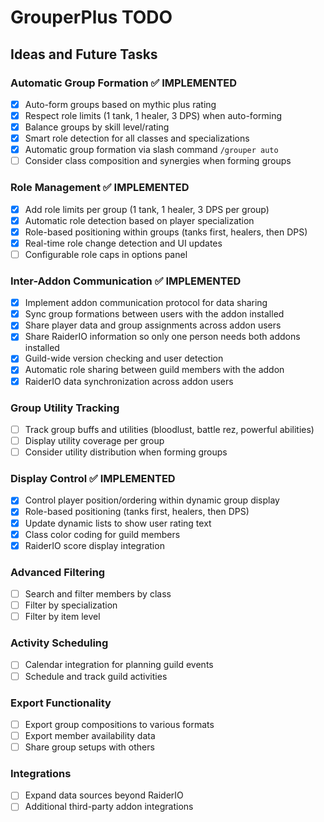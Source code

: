 # GrouperPlus TODO

## Ideas and Future Tasks

### Automatic Group Formation ✅ IMPLEMENTED
- [x] Auto-form groups based on mythic plus rating
- [x] Respect role limits (1 tank, 1 healer, 3 DPS) when auto-forming
- [x] Balance groups by skill level/rating
- [x] Smart role detection for all classes and specializations
- [x] Automatic group formation via slash command `/grouper auto`
- [ ] Consider class composition and synergies when forming groups

### Role Management ✅ IMPLEMENTED
- [x] Add role limits per group (1 tank, 1 healer, 3 DPS per group)
- [x] Automatic role detection based on player specialization
- [x] Role-based positioning within groups (tanks first, healers, then DPS)
- [x] Real-time role change detection and UI updates
- [ ] Configurable role caps in options panel

### Inter-Addon Communication ✅ IMPLEMENTED
- [x] Implement addon communication protocol for data sharing
- [x] Sync group formations between users with the addon installed
- [x] Share player data and group assignments across addon users
- [x] Share RaiderIO information so only one person needs both addons installed
- [x] Guild-wide version checking and user detection
- [x] Automatic role sharing between guild members with the addon
- [x] RaiderIO data synchronization across addon users

### Group Utility Tracking
- [ ] Track group buffs and utilities (bloodlust, battle rez, powerful abilities)
- [ ] Display utility coverage per group
- [ ] Consider utility distribution when forming groups

### Display Control ✅ IMPLEMENTED
- [x] Control player position/ordering within dynamic group display
- [x] Role-based positioning (tanks first, healers, then DPS)
- [x] Update dynamic lists to show user rating text
- [x] Class color coding for guild members
- [x] RaiderIO score display integration

### Advanced Filtering
- [ ] Search and filter members by class
- [ ] Filter by specialization
- [ ] Filter by item level

### Activity Scheduling
- [ ] Calendar integration for planning guild events
- [ ] Schedule and track guild activities

### Export Functionality
- [ ] Export group compositions to various formats
- [ ] Export member availability data
- [ ] Share group setups with others

### Integrations
- [ ] Expand data sources beyond RaiderIO
- [ ] Additional third-party addon integrations

<!-- Add items here as they come up -->
